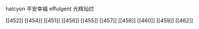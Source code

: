 




halcyon 平安幸福
effulgent 光辉灿烂

[[452]]
[[454]]
[[451]]
[[456]]
[[455]]
[[457]]
[[458]]
[[460]]
[[459]]
[[462]]